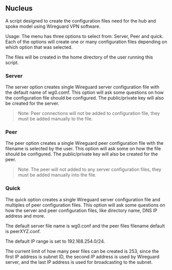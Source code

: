 ## Nucleus

A script designed to create the configuration files need for the hub and spoke model using Wireguard VPN software.

Usage: The menu has three options to select from: Server, Peer and quick. Each of the options will create one or many configuration files depending on which option that was selected. 

The files will be created in the home directory of the user running
this script.

### Server
The server option creates single Wireguard server configuration
file with the default name of wg0.comf. This option will ask some questions on how the configuration file should be configured. The public/private key will also be created for the server.

>Note: Peer connections will not be added to configuration file, they must be added manually to the file.

### Peer
The peer option creates a single Wireguard peer configuration
file with the filename is selected by the user. This option will ask some on how the file should be configured. The public/private key will also be created for the peer.

>Note: The peer will not added to any server configuration files, they 
must be added manually into the file.

### Quick
The quick option creates a single Wireguard server configuration
file and multiples of peer configuration files. This option will ask some questions on how the server and peer configuration files,
like directory name, DNS IP address and more.

The default server file name is wg0.conf and the peer files
filename default is peerXYZ.conf.

The default IP range is set to 192.168.254.0/24.

The current limit of how many peer files can be created is 253, since 
the first IP address is subnet ID, the second IP address
is used by Wireguard server, and the last IP address is used for broadcasting to the subnet.
